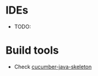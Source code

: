 # IDEs
* TODO:

# Build tools
* Check [cucumber-java-skeleton](https://github.com/cucumber/cucumber-java-skeleton)